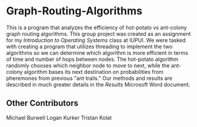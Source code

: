 # Graph-Routing-Algorithms

This is a program that analyzes the efficiency of hot-potato vs ant-colony graph routing algorithms. This group project was created as an assignment for my _Introduction to Operating Systems_ class at IUPUI. We were tasked with creating a program that utilizes threading to implement the two algorithms so we can determine which algorithm is more efficient in terms of time and number of hops between nodes. The hot-potato algorithm randomly chooses which neighbor node to move to next, while the ant-colony algorithm bases its next destination on probabilities from pheremones from previous "ant trails." Our methods and results are described in much greater details in the _Results_ Microsoft Word document.

## Other Contributors
Michael Burwell
Logan Kurker
Tristan Kolat
